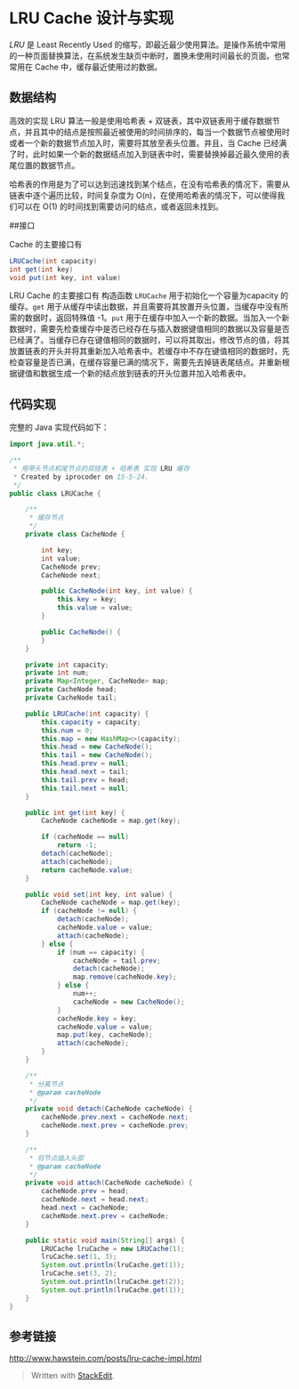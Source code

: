 LRU Cache 设计与实现
=================

*LRU* 是 Least Recently Used 的缩写，即最近最少使用算法。是操作系统中常用的一种页面替换算法，在系统发生缺页中断时，置换未使用时间最长的页面。也常常用在 Cache 中，缓存最近使用过的数据。

## 数据结构

高效的实现 LRU 算法一般是使用哈希表 + 双链表，其中双链表用于缓存数据节点，并且其中的结点是按照最近被使用的时间排序的，每当一个数据节点被使用时或者一个新的数据节点加入时，需要将其放至表头位置。并且，当 Cache 已经满了时，此时如果一个新的数据结点加入到链表中时，需要替换掉最近最久使用的表尾位置的数据节点。

哈希表的作用是为了可以达到迅速找到某个结点，在没有哈希表的情况下，需要从链表中逐个遍历比较，时间复杂度为 O(n)，在使用哈希表的情况下，可以使得我们可以在 O(1) 的时间找到需要访问的结点，或者返回未找到。

##接口

Cache 的主要接口有

```java
LRUCache(int capacity)
int get(int key)
void put(int key, int value)
```

LRU Cache 的主要接口有 构造函数 `LRUCache` 用于初始化一个容量为capacity 的缓存。`get` 用于从缓存中读出数据，并且需要将其放置开头位置，当缓存中没有所需的数据时，返回特殊值 -1。`put` 用于在缓存中加入一个新的数据。当加入一个新数据时，需要先检查缓存中是否已经存在与插入数据键值相同的数据以及容量是否已经满了。当缓存已存在键值相同的数据时，可以将其取出，修改节点的值，将其放置链表的开头并将其重新加入哈希表中。若缓存中不存在键值相同的数据时，先检查容量是否已满，在缓存容量已满的情况下，需要先去掉链表尾结点。并重新根据键值和数据生成一个新的结点放到链表的开头位置并加入哈希表中。

## 代码实现

完整的 Java 实现代码如下：

```java
import java.util.*;

/**
 * 用带头节点和尾节点的双链表 + 哈希表 实现 LRU 缓存
 * Created by iprocoder on 15-5-24.
 */
public class LRUCache {

    /**
     * 缓存节点
     */
    private class CacheNode {

        int key;
        int value;
        CacheNode prev;
        CacheNode next;

        public CacheNode(int key, int value) {
            this.key = key;
            this.value = value;
        }

        public CacheNode() {
        }
    }

    private int capacity;
    private int num;
    private Map<Integer, CacheNode> map;
    private CacheNode head;
    private CacheNode tail;

    public LRUCache(int capacity) {
        this.capacity = capacity;
        this.num = 0;
        this.map = new HashMap<>(capacity);
        this.head = new CacheNode();
        this.tail = new CacheNode();
        this.head.prev = null;
        this.head.next = tail;
        this.tail.prev = head;
        this.tail.next = null;
    }

    public int get(int key) {
        CacheNode cacheNode = map.get(key);

        if (cacheNode == null)
            return -1;
        detach(cacheNode);
        attach(cacheNode);
        return cacheNode.value;
    }

    public void set(int key, int value) {
        CacheNode cacheNode = map.get(key);
        if (cacheNode != null) {
            detach(cacheNode);
            cacheNode.value = value;
            attach(cacheNode);
        } else {
            if (num == capacity) {
                cacheNode = tail.prev;
                detach(cacheNode);
                map.remove(cacheNode.key);
            } else {
                num++;
                cacheNode = new CacheNode();
            }
            cacheNode.key = key;
            cacheNode.value = value;
            map.put(key, cacheNode);
            attach(cacheNode);
        }
    }

    /**
     * 分离节点
     * @param cacheNode
     */
    private void detach(CacheNode cacheNode) {
        cacheNode.prev.next = cacheNode.next;
        cacheNode.next.prev = cacheNode.prev;
    }

    /**
     * 将节点插入头部
     * @param cacheNode
     */
    private void attach(CacheNode cacheNode) {
        cacheNode.prev = head;
        cacheNode.next = head.next;
        head.next = cacheNode;
        cacheNode.next.prev = cacheNode;
    }

    public static void main(String[] args) {
        LRUCache lruCache = new LRUCache(1);
        lruCache.set(1, 3);
        System.out.println(lruCache.get(1));
        lruCache.set(3, 2);
        System.out.println(lruCache.get(2));
        System.out.println(lruCache.get(1));
    }
}
```

## 参考链接

http://www.hawstein.com/posts/lru-cache-impl.html
> Written with [StackEdit](https://stackedit.io/).